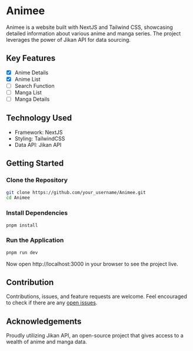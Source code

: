 # Animee
Animee is a website built with NextJS and Tailwind CSS, showcasing detailed information about various anime and manga series. The project leverages the power of Jikan API for data sourcing.

## Key Features
- [x] Anime Details
- [x] Anime List
- [ ] Search Function
- [ ] Manga List
- [ ] Manga Details

## Technology Used
- Framework: NextJS
- Styling: TailwindCSS
- Data API: Jikan API

 
## Getting Started
### Clone the Repository
```bash
git clone https://github.com/your_username/Animee.git
cd Animee
```

### Install Dependencies
```bash
pnpm install
```

### Run the Application
```bash
pnpm run dev
```
Now open http://localhost:3000 in your browser to see the project live.

## Contribution
Contributions, issues, and feature requests are welcome. Feel encouraged to check if there are any [open issues](https://github.com/JohnPevien/Animee/issues).

## Acknowledgements
Proudly utilizing Jikan API, an open-source project that gives access to a wealth of anime and manga data.
